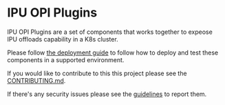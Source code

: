 # IPU OPI Plugins

IPU OPI Plugins are a set of components that works together to expeose IPU offloads capability in a K8s cluster.

Please follow [the deployment guide](docs/deployment.md) to follow how to deploy and test these components in a supported environment.

If you would like to contribute to this this project please see the [CONTRIBUTING.md](CONTRIBUTING.md).

If there's any security issues please see the [guidelines](SECURITY.md) to report them.